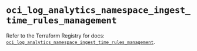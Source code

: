 # `oci_log_analytics_namespace_ingest_time_rules_management`

Refer to the Terraform Registry for docs: [`oci_log_analytics_namespace_ingest_time_rules_management`](https://registry.terraform.io/providers/oracle/oci/7.19.0/docs/resources/log_analytics_namespace_ingest_time_rules_management).
